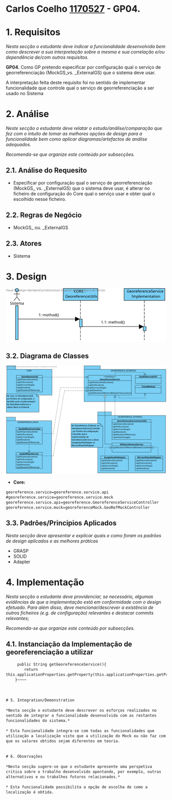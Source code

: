 **Carlos Coelho [1170527](../)** - GP04.
=======================================


# 1. Requisitos

*Nesta secção o estudante deve indicar a funcionalidade desenvolvida bem como descrever a sua interpretação sobre a mesma e sua correlação e/ou dependência de/com outros requisitos.*


**GP04.** Como GP pretendo especificar por configuração qual o serviço de georreferenciação (MockGS_vs. _ExternalGS) que o sistema deve usar.

A interpretação feita deste requisito foi no sentido de implementar funcionalidade que controle qual o serviço de georreferenciação a ser usado no Sistema

# 2. Análise

*Neste secção o estudante deve relatar o estudo/análise/comparação que fez com o intuito de tomar as melhores opções de design para a funcionalidade bem como aplicar diagramas/artefactos de análise adequados.*

*Recomenda-se que organize este conteúdo por subsecções.*

## 2.1. Análise do Requesito

* Especificar por configuração qual o serviço de georreferenciação (MockGS_ vs. _ExternalGS) que o sistema deve usar, é alterar no ficheiro de configuração do Core qual o serviço usar e obter qual o escolhido nesse ficheiro.


## 2.2. Regras de Negócio

* MockGS_ ou. _ExternalGS 

## 2.3. Atores

* Sistema



# 3. Design

![SD](GP04.svg)

## 3.2. Diagrama de Classes

![CD](GP04_CD.svg)

* **Core:**
~~~~
georeference.service=georeference.service.api
#georeference.service=georeference.service.mock
georeference.service.api=georeference.GeoreferenceServiceController
georeference.service.mock=georeferenceMock.GeoRefMockController
~~~~

## 3.3. Padrões/Principios Aplicados

*Nesta secção deve apresentar e explicar quais e como foram os padrões de design aplicados e as melhores práticas*

* GRASP
* SOLID
* Adapter


# 4. Implementação

*Nesta secção o estudante deve providenciar, se necessário, algumas evidências de que a implementação está em conformidade com o design efetuado. Para além disso, deve mencionar/descrever a existência de outros ficheiros (e.g. de configuração) relevantes e destacar commits relevantes;*

*Recomenda-se que organize este conteúdo por subsecções.*


## 4.1. Instanciação da Implementação de georeferenciação a utilizar
~~~~
     public String getGeoreferenceService(){
        return this.applicationProperties.getProperty(this.applicationProperties.getProperty(GEOREFERENCE_KEY));
    }~~~~



# 5. Integration/Demonstration

*Nesta secção o estudante deve descrever os esforços realizados no sentido de integrar a funcionalidade desenvolvida com as restantes funcionalidades do sistema.*

* Esta funcionalidade integra-se com todas as funcionalidades que utilização a localização visto que a utilização do Mock ou não faz com que os valores obtidos sejam diferentes em teoria.


# 6. Observações

*Nesta secção sugere-se que o estudante apresente uma perspetiva critica sobre o trabalho desenvolvido apontando, por exemplo, outras alternativas e ou trabalhos futuros relacionados.*

* Esta funcionalidade possibilita a opção de escolha de como a localização é obtida.



